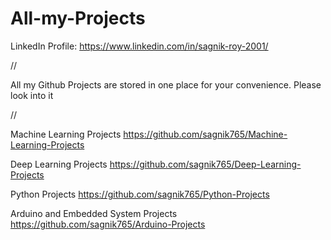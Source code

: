 # All-my-Projects

LinkedIn Profile: https://www.linkedin.com/in/sagnik-roy-2001/

//

All my Github Projects are stored in one place for your convenience. Please look into it

//

Machine Learning Projects    https://github.com/sagnik765/Machine-Learning-Projects

Deep Learning Projects    https://github.com/sagnik765/Deep-Learning-Projects

Python Projects    https://github.com/sagnik765/Python-Projects

Arduino and Embedded System Projects    https://github.com/sagnik765/Arduino-Projects

